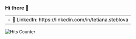 ### Hi there 👋
<!--
**ximzavivka/ximzavivka** is a ✨ _special_ ✨ repository because its `README.md` (this file) appears on your GitHub profile.

Here are some ideas to get you started:

- 🔭 I’m currently working on ...
- 🌱 I’m currently learning ...
- 👯 I’m looking to collaborate on ...
- 🤔 I’m looking for help with ...
- 💬 Ask me about ...
- 📫 How to reach me: ...
- 😄 Pronouns: ...
- ⚡ Fun fact: ...
-->

<table>
<tbody>
  <tr>
    <td>      
- 👥 LinkedIn: https://linkedin.com/in/tetiana.steblova
<!--     <td><img align="left" src="https://github-readme-stats.vercel.app/api?username=ximzavivka&show_icons=true&hide_border=true&hide_title=true&include_all_commits=true&count_private=true&hide_rank=true" />
    </td> -->
  </tr>
</tbody>
</table>

![Hits Counter](https://hits.seeyoufarm.com/api/count/incr/badge.svg?url=https%3A%2F%2Fgithub.com%2Fximzavivka)


<!-- 🚀 Seeking New Opportunities as a Senior Software Engineer / Engineering Manager in Germany 🇩🇪



Hello Everyone,

 I am excited to announce that I am actively exploring new career opportunities as a Java/Kotlin/Fullstack with Vuejs/Nuxtjs Senior Software Engineer or Engineering Manager





🌍 Location: Germany 

🏠 Work Preference: Remote (Hybrid also considered - Berlin)



About Me:

👨‍💻 With over 14 years of experience in software development, I've had the privilege of working on a wide range of projects from startup to large enterprises in different counties around the world.

🏆 I'm proud to share that I have a track record of winning several prestigious hackathons as a team leader and a key  developer, showcasing my problem-solving and coding skills.

🧑‍⚖️ Additionally, I've been honored to participate as a judge in various coding competitions, which has allowed me to stay at the forefront of emerging technologies and trends.



Why Me:

🚀 I am passionate about building innovative software solutions and leading high-performing teams.

🌐 My extensive experience has equipped me with the skills to tackle complex technical challenges, drive product excellence, and mentor the next generation of engineers.

💡 I thrive in dynamic environments and believe in continuous learning, making me an ideal fit for organizations that embrace innovation.



If you come across any interesting job listings, please forward them to me! 

#OpenToWork -->
